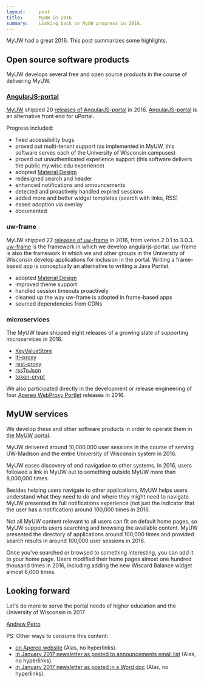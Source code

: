 ```yaml
---
layout:     post
title:      MyUW in 2016
summary:    Looking back on MyUW progress in 2016.
---
```


MyUW had a great 2016. This post summarizes some highlights.

## Open source software products

MyUW develops several free and open source products in the course of delivering MyUW.

### [AngularJS-portal][]

[MyUW][] shipped 20 [releases of AngularJS-portal][angularjs-portal releases] in 2016. [AngularJS-portal][] is an alternative front end for uPortal.

Progress included:

+ fixed accessibility bugs
+ proved out multi-tenant support (as implemented in MyUW, this software serves each of the University of Wisconsin campuses)
+ proved out unauthenticated experience support (this software delivers the public.my.wisc.edu experience)
+ adopted [Material Design][]
+ redesigned search and header
+ enhanced notifications and announcements
+ detected and proactively handled expired sessions
+ added more and better widget templates (search with links, RSS)
+ eased adoption via overlay
+ documented


### uw-frame

MyUW shipped 22 [releases of uw-frame][uw-frame releases] in 2016, from verion 2.0.1 to 3.0.3. [uw-frame][] is the framework in which we develop angularjs-portal. uw-frame is also the framework in which we and other groups in the University of Wisconsin develop applications for inclusion in the portal. Writing a frame-based app is conceptually an alternative to writing a Java Portlet.

+ adopted [Material Design][]
+ improved theme support
+ handled session timeouts proactively
+ cleaned up the way uw-frame is adopted in frame-based apps
+ sourced dependencies from CDNs

### microservices

The MyUW team shipped eight releases of a growing slate of supporting microservices in 2016.

+ [KeyValueStore][]
+ [lti-proxy][]
+ [rest-proxy][]
+ [rssToJson][]
+ [token-crypt][]

We also participated directly in the development or release engineering of four [Apereo WebProxy Portlet][] releases in 2016.

## MyUW services

We develop these and other software products in order to operate them in [the MyUW portal][MyUW].

MyUW delivered around 10,000,000 user sessions in the course of serving UW-Madison and the entire University of Wisconsin system in 2016.

MyUW eases discovery of and navigation to other systems. In 2016, users followed a link in MyUW out to something outside MyUW more than 8,000,000 times.

Besides helping users navigate to other applications, MyUW helps users understand what they need to do and where they might need to navigate. MyUW presented its full notifications experience (not just the indicator that the user has a notification) around 100,000 times in 2016.

Not all MyUW content relevant to all users can fit on default home pages, so MyUW supports users searching and browsing the available content. MyUW presented the directory of applications around 100,000 times and provided search results in around 100,000 user sessions in 2016.

Once you've searched or browsed to something interesting, you can add it to your home page. Users modified their home pages almost one hundred thousand times in 2016, including adding the new Wiscard Balance widget almost 6,000 times.


## Looking forward

Let's do more to serve the portal needs of higher education and the University of Wisconsin in 2017.


[Andrew Petro](http://apetro.ghost.io/)

PS: Other ways to consume this content:

+ [on Apereo website](https://www.apereo.org/content/case-study-myuw-university-wisconsin-2016-review) (Alas, no hyperlinks).
+ [in January 2017 newsletter as posted to announcements email list](https://groups.google.com/a/apereo.org/d/msg/announcements/gEubp0iejn4/IMyt-AfjBQAJ) (Alas, no hyperlinks).
+ [in January 2017 newsletter as posted in a Word doc](https://www.apereo.org/sites/default/files/Newsletters/Images%20for%20Newsletter%20Articles/January2017Apereo%20NL.pdf) (Alas, no hyperlinks).

[angularjs-portal releases]: https://github.com/UW-Madison-DoIT/angularjs-portal/releases
[AngularJS-portal]: https://github.com/UW-Madison-DoIT/angularjs-portal
[Apereo WebProxy Portlet]: https://github.com/Jasig/WebproxyPortlet
[KeyValueStore]: https://github.com/UW-Madison-DoIT/KeyValueStore
[lti-proxy]: https://github.com/UW-Madison-DoIT/lti-proxy
[Material Design]: https://material.google.com/
[MyUW]: https://it.wisc.edu/services/myuw/
[rest-proxy]: https://github.com/UW-Madison-DoIT/rest-proxy
[rssToJson]: https://github.com/UW-Madison-DoIT/rssToJson
[token-crypt]: https://github.com/UW-Madison-DoIT/token-crypt
[uw-frame releases]: https://github.com/UW-Madison-DoIT/uw-frame/releases
[uw-frame]: https://github.com/UW-Madison-DoIT/uw-frame
[on the MyUW build process]: https://apereo.github.io/2016/09/15/myuw-build-now-and-future/
